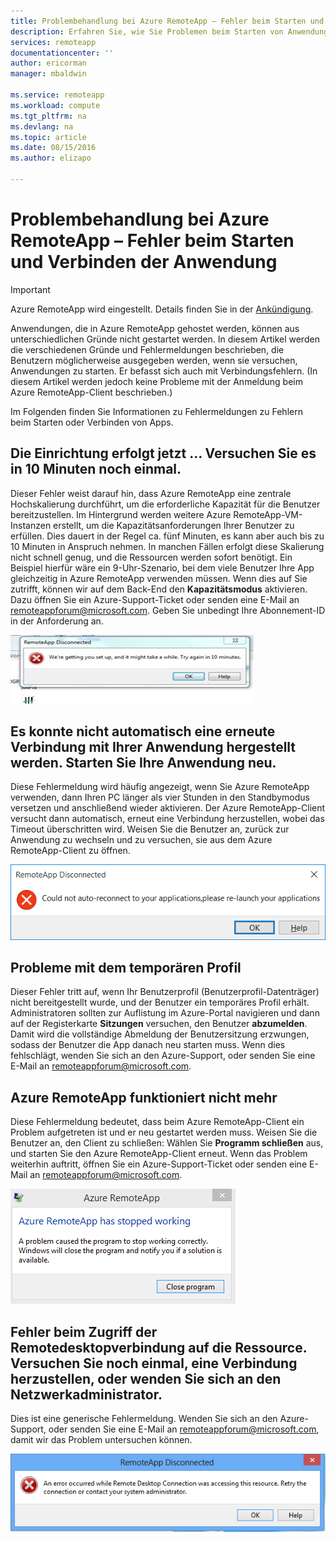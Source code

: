 ```yaml
---
title: Problembehandlung bei Azure RemoteApp – Fehler beim Starten und Verbinden der Anwendung | Microsoft Docs
description: Erfahren Sie, wie Sie Problemen beim Starten von Anwendungen und Herstellen einer Verbindung mit Anwendungen in Azure RemoteApp beheben.
services: remoteapp
documentationcenter: ''
author: ericorman
manager: mbaldwin

ms.service: remoteapp
ms.workload: compute
ms.tgt_pltfrm: na
ms.devlang: na
ms.topic: article
ms.date: 08/15/2016
ms.author: elizapo

---
```

# Problembehandlung bei Azure RemoteApp – Fehler beim Starten und Verbinden der Anwendung
> [!IMPORTANT]
> Azure RemoteApp wird eingestellt. Details finden Sie in der [Ankündigung](https://go.microsoft.com/fwlink/?linkid=821148).
> 
> 

Anwendungen, die in Azure RemoteApp gehostet werden, können aus unterschiedlichen Gründe nicht gestartet werden. In diesem Artikel werden die verschiedenen Gründe und Fehlermeldungen beschrieben, die Benutzern möglicherweise ausgegeben werden, wenn sie versuchen, Anwendungen zu starten. Er befasst sich auch mit Verbindungsfehlern. (In diesem Artikel werden jedoch keine Probleme mit der Anmeldung beim Azure RemoteApp-Client beschrieben.)

Im Folgenden finden Sie Informationen zu Fehlermeldungen zu Fehlern beim Starten oder Verbinden von Apps.

## Die Einrichtung erfolgt jetzt … Versuchen Sie es in 10 Minuten noch einmal.
Dieser Fehler weist darauf hin, dass Azure RemoteApp eine zentrale Hochskalierung durchführt, um die erforderliche Kapazität für die Benutzer bereitzustellen. Im Hintergrund werden weitere Azure RemoteApp-VM-Instanzen erstellt, um die Kapazitätsanforderungen Ihrer Benutzer zu erfüllen. Dies dauert in der Regel ca. fünf Minuten, es kann aber auch bis zu 10 Minuten in Anspruch nehmen. In manchen Fällen erfolgt diese Skalierung nicht schnell genug, und die Ressourcen werden sofort benötigt. Ein Beispiel hierfür wäre ein 9-Uhr-Szenario, bei dem viele Benutzer Ihre App gleichzeitig in Azure RemoteApp verwenden müssen. Wenn dies auf Sie zutrifft, können wir auf dem Back-End den **Kapazitätsmodus** aktivieren. Dazu öffnen Sie ein Azure-Support-Ticket oder senden eine E-Mail an [remoteappforum@microsoft.com](mailto:remoteappforum@microsoft.com). Geben Sie unbedingt Ihre Abonnement-ID in der Anforderung an.

![Die Einrichtung erfolgt jetzt …](./media/remoteapp-apptrouble/ra-apptrouble1.png)

## Es konnte nicht automatisch eine erneute Verbindung mit Ihrer Anwendung hergestellt werden. Starten Sie Ihre Anwendung neu.
Diese Fehlermeldung wird häufig angezeigt, wenn Sie Azure RemoteApp verwenden, dann Ihren PC länger als vier Stunden in den Standbymodus versetzen und anschließend wieder aktivieren. Der Azure RemoteApp-Client versucht dann automatisch, erneut eine Verbindung herzustellen, wobei das Timeout überschritten wird. Weisen Sie die Benutzer an, zurück zur Anwendung zu wechseln und zu versuchen, sie aus dem Azure RemoteApp-Client zu öffnen.

![Es konnte nicht automatisch eine erneute Verbindung mit Ihrer Anwendung hergestellt werden](./media/remoteapp-apptrouble/ra-apptrouble2.png)

## Probleme mit dem temporären Profil
Dieser Fehler tritt auf, wenn Ihr Benutzerprofil (Benutzerprofil-Datenträger) nicht bereitgestellt wurde, und der Benutzer ein temporäres Profil erhält. Administratoren sollten zur Auflistung im Azure-Portal navigieren und dann auf der Registerkarte **Sitzungen** versuchen, den Benutzer **abzumelden**. Damit wird die vollständige Abmeldung der Benutzersitzung erzwungen, sodass der Benutzer die App danach neu starten muss. Wenn dies fehlschlägt, wenden Sie sich an den Azure-Support, oder senden Sie eine E-Mail an [remoteappforum@microsoft.com](mailto:remoteappforum@microsoft.com).

## Azure RemoteApp funktioniert nicht mehr
Diese Fehlermeldung bedeutet, dass beim Azure RemoteApp-Client ein Problem aufgetreten ist und er neu gestartet werden muss. Weisen Sie die Benutzer an, den Client zu schließen: Wählen Sie **Programm schließen** aus, und starten Sie den Azure RemoteApp-Client erneut. Wenn das Problem weiterhin auftritt, öffnen Sie ein Azure-Support-Ticket oder senden eine E-Mail an [remoteappforum@microsoft.com](mailto:remoteappforum@microsoft.com).

![Azure RemoteApp funktioniert nicht mehr](./media/remoteapp-apptrouble/ra-apptrouble3.png)

## Fehler beim Zugriff der Remotedesktopverbindung auf die Ressource. Versuchen Sie noch einmal, eine Verbindung herzustellen, oder wenden Sie sich an den Netzwerkadministrator.
Dies ist eine generische Fehlermeldung. Wenden Sie sich an den Azure-Support, oder senden Sie eine E-Mail an [remoteappforum@microsoft.com](mailto:remoteappforum@microsoft.com), damit wir das Problem untersuchen können.

![Generische Azure RemoteApp-Meldung](./media/remoteapp-apptrouble/ra-apptrouble4.png)

<!---HONumber=AcomDC_0817_2016-->